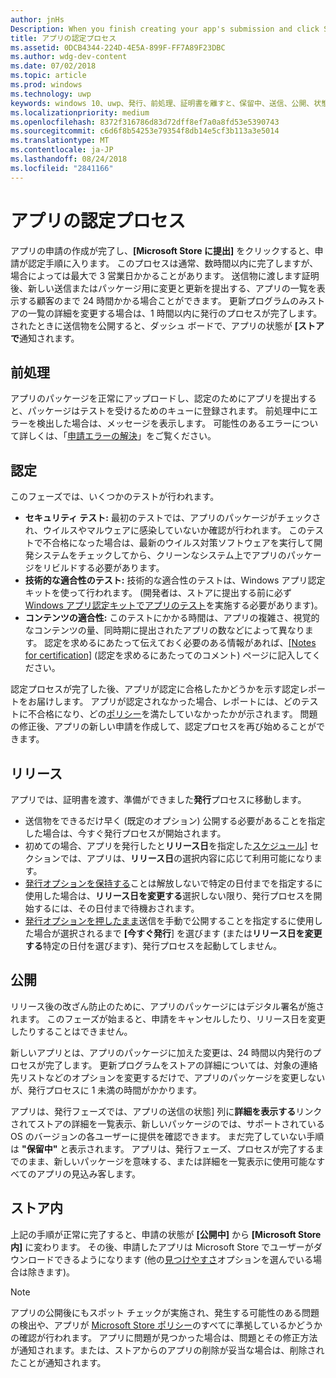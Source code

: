 ```yaml
---
author: jnHs
Description: When you finish creating your app's submission and click Submit to the Store, the submission enters the certification step.
title: アプリの認定プロセス
ms.assetid: 0DCB4344-224D-4E5A-899F-FF7A89F23DBC
ms.author: wdg-dev-content
ms.date: 07/02/2018
ms.topic: article
ms.prod: windows
ms.technology: uwp
keywords: windows 10、uwp、発行、前処理、証明書を離すと、保留中、送信、公開、状態、時間
ms.localizationpriority: medium
ms.openlocfilehash: 8372f316786d83d72dff8ef7a0a8fd53e5390743
ms.sourcegitcommit: c6d6f8b54253e79354f8db14e5cf3b113a3e5014
ms.translationtype: MT
ms.contentlocale: ja-JP
ms.lasthandoff: 08/24/2018
ms.locfileid: "2841166"
---
```

# <a name="the-app-certification-process"></a>アプリの認定プロセス

アプリの申請の作成が完了し、**[Microsoft Store に提出]** をクリックすると、申請が認定手順に入ります。 このプロセスは通常、数時間以内に完了しますが、場合によっては最大で 3 営業日かかることがあります。 送信物に渡します証明後、新しい送信またはパッケージ用に変更と更新を提出する、アプリの一覧を表示する顧客のまで 24 時間かかる場合ことができます。 更新プログラムのみストアの一覧の詳細を変更する場合は、1 時間以内に発行のプロセスが完了します。  されたときに送信物を公開すると、ダッシュ ボードで、アプリの状態が **[ストアで**通知されます。

## <a name="preprocessing"></a>前処理

アプリのパッケージを正常にアップロードし、認定のためにアプリを提出すると、パッケージはテストを受けるためのキューに登録されます。 前処理中にエラーを検出した場合は、メッセージを表示します。 可能性のあるエラーについて詳しくは、「[申請エラーの解決](resolve-submission-errors.md)」をご覧ください。

## <a name="certification"></a>認定

このフェーズでは、いくつかのテストが行われます。

-   **セキュリティ テスト:** 最初のテストでは、アプリのパッケージがチェックされ、ウイルスやマルウェアに感染していないか確認が行われます。 このテストで不合格になった場合は、最新のウイルス対策ソフトウェアを実行して開発システムをチェックしてから、クリーンなシステム上でアプリのパッケージをリビルドする必要があります。
-   **技術的な適合性のテスト:** 技術的な適合性のテストは、Windows アプリ認定キットを使って行われます。 (開発者は、ストアに提出する前に必ず [Windows アプリ認定キットでアプリのテスト](../debug-test-perf/windows-app-certification-kit.md)を実施する必要があります)。
-   **コンテンツの適合性:** このテストにかかる時間は、アプリの複雑さ、視覚的なコンテンツの量、同時期に提出されたアプリの数などによって異なります。 認定を求めるにあたって伝えておく必要のある情報があれば、[[Notes for certification]](notes-for-certification.md) (認定を求めるにあたってのコメント) ページに記入してください。

認定プロセスが完了した後、アプリが認定に合格したかどうかを示す認定レポートをお届けします。 アプリが認定されなかった場合、レポートには、どのテストに不合格になり、どの[ポリシー](https://docs.microsoft.com/legal/windows/agreements/store-policies)を満たしていなかったかが示されます。 問題の修正後、アプリの新しい申請を作成して、認定プロセスを再び始めることができます。

## <a name="release"></a>リリース

アプリでは、証明書を渡す、準備ができました**発行**プロセスに移動します。

- 送信物をできるだけ早く (既定のオプション) 公開する必要があることを指定した場合は、今すぐ発行プロセスが開始されます。
- 初めての場合、アプリを発行したと**リリース日**を指定した[スケジュール](configure-precise-release-scheduling.md#release)] セクションでは、アプリは、**リリース日**の選択内容に応じて利用可能になります。
- [発行オプションを保持する](manage-submission-options.md#publishing-hold-options)ことは解放しないで特定の日付までを指定するに使用した場合は、**リリース日を変更する**選択しない限り、発行プロセスを開始するには、その日付まで待機おされます。
- [発行オプションを押したまま](manage-submission-options.md#publishing-hold-options)送信を手動で公開することを指定するに使用した場合が選択されるまで **[今すぐ発行**] を選びます (または**リリース日を変更する**特定の日付を選びます)、発行プロセスを起動してしません。


## <a name="publishing"></a>公開

リリース後の改ざん防止のために、アプリのパッケージにはデジタル署名が施されます。 このフェーズが始まると、申請をキャンセルしたり、リリース日を変更したりすることはできません。

新しいアプリとは、アプリのパッケージに加えた変更は、24 時間以内発行のプロセスが完了します。 更新プログラムをストアの詳細については、対象の連絡先リストなどのオプションを変更するだけで、アプリのパッケージを変更しないが、発行プロセスに 1 未満の時間がかかります。

アプリは、発行フェーズでは、アプリの送信の状態] 列に**詳細を表示する**リンクされてストアの詳細を一覧表示、新しいパッケージのでは、サポートされている OS のバージョンの各ユーザーに提供を確認できます。 まだ完了していない手順は **"保留中"** と表示されます。 アプリは、発行フェーズ、プロセスが完了するまでのまま、新しいパッケージを意味する、または詳細を一覧表示に使用可能なすべてのアプリの見込み客します。

## <a name="in-the-store"></a>ストア内 

上記の手順が正常に完了すると、申請の状態が **[公開中]** から **[Microsoft Store 内]** に変わります。 その後、申請したアプリは Microsoft Store でユーザーがダウンロードできるようになります (他の[見つけやすさ](choose-visibility-options.md#discoverability)オプションを選んでいる場合は除きます)。 

> [!NOTE]
> アプリの公開後にもスポット チェックが実施され、発生する可能性のある問題の検出や、アプリが [Microsoft Store ポリシー](https://docs.microsoft.com/legal/windows/agreements/store-policies)のすべてに準拠しているかどうかの確認が行われます。 アプリに問題が見つかった場合は、問題とその修正方法が通知されます。または、ストアからのアプリの削除が妥当な場合は、削除されたことが通知されます。

 

 

 




